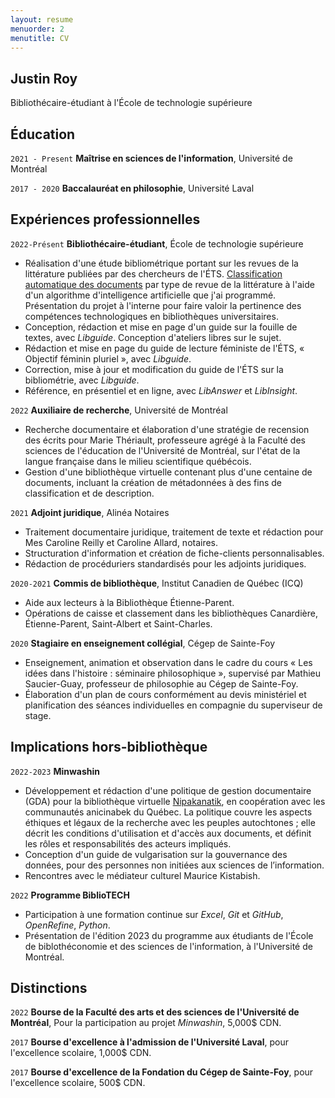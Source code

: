 ```yaml
---
layout: resume
menuorder: 2
menutitle: CV
---
```


## Justin Roy

Bibliothécaire-étudiant à l'École de technologie supérieure

## Éducation

`2021 - Present`
__Maîtrise en sciences de l'information__,
Université de Montréal

`2017 - 2020`
__Baccalauréat en philosophie__,
Université Laval 

## Expériences professionnelles

`2022-Présent`
__Bibliothécaire-étudiant__, École de technologie supérieure
- Réalisation d'une étude bibliométrique portant sur les revues de la littérature publiées par des chercheurs de l'ÉTS. [Classification automatique des documents](https://juste-un-roy.github.io/blog/FT-ETS/) par type de revue de la littérature à l'aide d'un algorithme d'intelligence artificielle que j'ai programmé. Présentation du projet à l'interne pour faire valoir la pertinence des compétences technologiques en bibliothèques universitaires.
- Conception, rédaction et mise en page d'un guide sur la fouille de textes, avec _Libguide_. Conception d'ateliers libres sur le sujet.
- Rédaction et mise en page du guide de lecture féministe de l'ÉTS, « Objectif féminin pluriel », avec _Libguide_.
- Correction, mise à jour et modification du guide de l'ÉTS sur la bibliométrie, avec _Libguide_.
- Référence, en présentiel et en ligne, avec _LibAnswer_ et _LibInsight_.

`2022`
__Auxiliaire de recherche__, Université de Montréal

- Recherche documentaire et élaboration d'une stratégie de recension des écrits pour Marie Thériault, professeure agrégé à la Faculté des sciences de l'éducation de l'Université de Montréal, sur l'état de la langue française dans le milieu scientifique québécois.
- Gestion d'une bibliothèque virtuelle contenant plus d'une centaine de documents, incluant la création de métadonnées à des fins de classification et de description. 

`2021`
__Adjoint juridique__, Alinéa Notaires

- Traitement documentaire juridique, traitement de texte et rédaction pour Mes Caroline Reilly et Caroline Allard, notaires.
- Structuration d'information et création de fiche-clients personnalisables.
- Rédaction de procéduriers standardisés pour les adjoints juridiques.

`2020-2021`
__Commis de bibliothèque__, Institut Canadien de Québec (ICQ)

- Aide aux lecteurs à la Bibliothèque Étienne-Parent.
- Opérations de caisse et classement dans les bibliothèques Canardière, Étienne-Parent, Saint-Albert et Saint-Charles.

`2020`
__Stagiaire en enseignement collégial__, Cégep de Sainte-Foy

- Enseignement, animation et observation dans le cadre du cours « Les idées dans l'histoire : séminaire philosophique », supervisé par Mathieu Saucier-Guay, professeur de philosophie au Cégep de Sainte-Foy.
- Élaboration d'un plan de cours conformément au devis ministériel et planification des séances individuelles en compagnie du superviseur de stage.

## Implications hors-bibliothèque ##

`2022-2023`
__Minwashin__

- Développement et rédaction d'une politique de gestion documentaire (GDA) pour la bibliothèque virtuelle [Nipakanatik](https://minwashin.org/projets/patrimoine/), en coopération avec les communautés anicinabek du Québec. La politique couvre les aspects éthiques et légaux de la recherche avec les peuples autochtones ; elle décrit les conditions d'utilisation et d'accès aux documents, et définit les rôles et responsabilités des acteurs impliqués.
- Conception d'un guide de vulgarisation sur la gouvernance des données, pour des personnes non initiées aux sciences de l’information.
- Rencontres avec le médiateur culturel Maurice Kistabish.

`2022`
__Programme BiblioTECH__

- Participation à une formation continue sur _Excel_, _Git_ et _GitHub_, _OpenRefine_, _Python_.
- Présentation de l'édition 2023 du programme aux étudiants de l'École de biblothéconomie et des sciences de l'information, à l'Université de Montréal.

## Distinctions

`2022`
__Bourse de la Faculté des arts et des sciences de l'Université de Montréal__, Pour la participation au projet _Minwashin_, 5,000$ CDN.

`2017`
__Bourse d'excellence à l'admission de l'Université Laval__, pour l'excellence scolaire, 1,000$ CDN.

`2017`
__Bourse d'excellence de la Fondation du Cégep de Sainte-Foy__, pour l'excellence scolaire, 500$ CDN.

<!-- ### Footer

Last updated: 2022 -->


